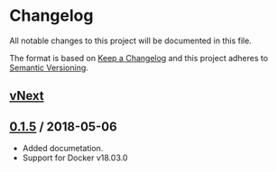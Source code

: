 # Changelog
All notable changes to this project will be documented in this file.

The format is based on [Keep a Changelog](http://keepachangelog.com/en/1.0.0/)
and this project adheres to [Semantic Versioning](http://semver.org/spec/v2.0.0.html).

## [vNext]

## [0.1.5] / 2018-05-06
- Added documetation.
- Support for Docker v18.03.0

[vNext]: https://github.com/nuke-build/nuke-docker/compare/0.1.5...HEAD
[0.1.5]: https://github.com/nuke-build/nuke-docker/tree/0.1.5
